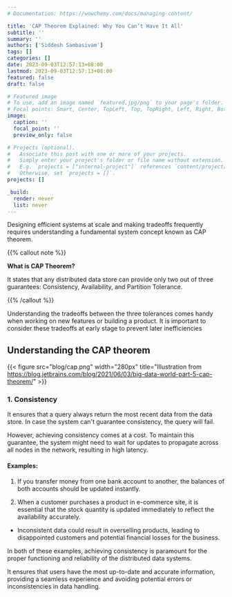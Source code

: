 ```yaml
---
# Documentation: https://wowchemy.com/docs/managing-content/

title: 'CAP Theorem Explained: Why You Can’t Have It All'
subtitle: ''
summary: ''
authors: ['Siddesh Sambasivam']
tags: []
categories: []
date: 2023-09-03T12:57:13+08:00
lastmod: 2023-09-03T12:57:13+08:00
featured: false
draft: false

# Featured image
# To use, add an image named `featured.jpg/png` to your page's folder.
# Focal points: Smart, Center, TopLeft, Top, TopRight, Left, Right, BottomLeft, Bottom, BottomRight.
image:
  caption: ''
  focal_point: ''
  preview_only: false

# Projects (optional).
#   Associate this post with one or more of your projects.
#   Simply enter your project's folder or file name without extension.
#   E.g. `projects = ["internal-project"]` references `content/project/deep-learning/index.md`.
#   Otherwise, set `projects = []`.
projects: []

_build:
  render: never
  list: never
---
```


Designing efficient systems at scale and making tradeoffs frequently requires understanding a fundamental system concept known as CAP theorem.

{{% callout note %}}

**What is CAP Theorem?**

It states that any distributed data store can provide only two out of three guarantees: Consistency, Availability, and Partition Tolerance.

{{% /callout %}}

Understanding the tradeoffs between the three tolerances comes handy when working on new features or building a product. It is important to consider these tradeoffs at early stage to prevent later inefficiencies

## Understanding the CAP theorem

{{< figure src="blog/cap.png" width="280px" title="Illustration from https://blog.jetbrains.com/blog/2021/06/03/big-data-world-part-5-cap-theorem/" >}}

### 1. Consistency

It ensures that a query always return the most recent data from the data store. In case the system can't guarantee consistency, the query will fail.

However, achieving consistency comes at a cost. To maintain this guarantee, the system might need to wait for updates to propagate across all nodes in the network, resulting in high latency.

#### Examples:

1. If you transfer money from one bank account to another, the balances of both accounts should be updated instantly.

2. When a customer purchases a product in e-commerce site, it is essential that the stock quantity is updated immediately to reflect the availability accurately.

- Inconsistent data could result in overselling products, leading to disappointed customers and potential financial losses for the business.

In both of these examples, achieving consistency is paramount for the proper functioning and reliability of the distributed data systems.

It ensures that users have the most up-to-date and accurate information, providing a seamless experience and avoiding potential errors or inconsistencies in data handling.
